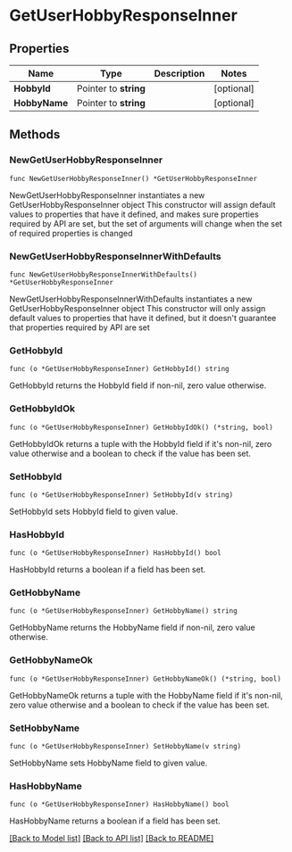 # GetUserHobbyResponseInner

## Properties

Name | Type | Description | Notes
------------ | ------------- | ------------- | -------------
**HobbyId** | Pointer to **string** |  | [optional] 
**HobbyName** | Pointer to **string** |  | [optional] 

## Methods

### NewGetUserHobbyResponseInner

`func NewGetUserHobbyResponseInner() *GetUserHobbyResponseInner`

NewGetUserHobbyResponseInner instantiates a new GetUserHobbyResponseInner object
This constructor will assign default values to properties that have it defined,
and makes sure properties required by API are set, but the set of arguments
will change when the set of required properties is changed

### NewGetUserHobbyResponseInnerWithDefaults

`func NewGetUserHobbyResponseInnerWithDefaults() *GetUserHobbyResponseInner`

NewGetUserHobbyResponseInnerWithDefaults instantiates a new GetUserHobbyResponseInner object
This constructor will only assign default values to properties that have it defined,
but it doesn't guarantee that properties required by API are set

### GetHobbyId

`func (o *GetUserHobbyResponseInner) GetHobbyId() string`

GetHobbyId returns the HobbyId field if non-nil, zero value otherwise.

### GetHobbyIdOk

`func (o *GetUserHobbyResponseInner) GetHobbyIdOk() (*string, bool)`

GetHobbyIdOk returns a tuple with the HobbyId field if it's non-nil, zero value otherwise
and a boolean to check if the value has been set.

### SetHobbyId

`func (o *GetUserHobbyResponseInner) SetHobbyId(v string)`

SetHobbyId sets HobbyId field to given value.

### HasHobbyId

`func (o *GetUserHobbyResponseInner) HasHobbyId() bool`

HasHobbyId returns a boolean if a field has been set.

### GetHobbyName

`func (o *GetUserHobbyResponseInner) GetHobbyName() string`

GetHobbyName returns the HobbyName field if non-nil, zero value otherwise.

### GetHobbyNameOk

`func (o *GetUserHobbyResponseInner) GetHobbyNameOk() (*string, bool)`

GetHobbyNameOk returns a tuple with the HobbyName field if it's non-nil, zero value otherwise
and a boolean to check if the value has been set.

### SetHobbyName

`func (o *GetUserHobbyResponseInner) SetHobbyName(v string)`

SetHobbyName sets HobbyName field to given value.

### HasHobbyName

`func (o *GetUserHobbyResponseInner) HasHobbyName() bool`

HasHobbyName returns a boolean if a field has been set.


[[Back to Model list]](../README.md#documentation-for-models) [[Back to API list]](../README.md#documentation-for-api-endpoints) [[Back to README]](../README.md)


